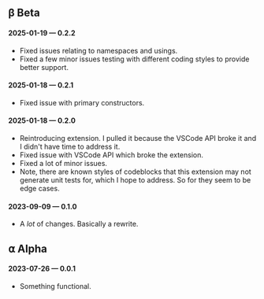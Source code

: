 ## β Beta

#### 2025-01-19 — 0.2.2

- Fixed issues relating to namespaces and usings.
- Fixed a few minor issues testing with different coding styles to provide better support.

#### 2025-01-18 — 0.2.1

- Fixed issue with primary constructors.

#### 2025-01-18 — 0.2.0

- Reintroducing extension. I pulled it because the VSCode API broke it and I didn't have time to address it.
- Fixed issue with VSCode API which broke the extension.
- Fixed a lot of minor issues.
- Note, there are known styles of codeblocks that this extension may not generate unit tests for, which I hope to address. So for they seem to be edge cases.

#### 2023-09-09 — 0.1.0

- A _lot_ of changes. Basically a rewrite.

## ⍺ Alpha

#### 2023-07-26 — 0.0.1

- Something functional.
